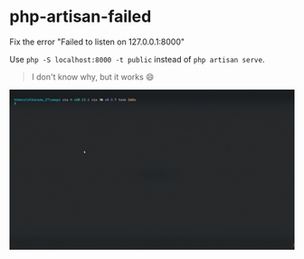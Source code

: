 # php-artisan-failed
Fix the error "Failed to listen on 127.0.0.1:8000"

Use `php -S localhost:8000 -t public` instead of `php artisan serve`.
> I don't know why, but it works :smile:

![Fix artisan serve](recording.gif)